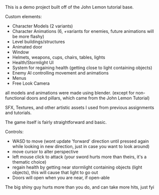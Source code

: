 <p>This is a demo project built off of the John Lemon tutorial base.</p>

<p>Custom elements:</p>
<ul>
	<li>Character Models (2 variants)</li>
	<li>Character Animations (6, +variants for enemies, future animations will be more flashy)</li>
	<li>Level buildings/structures</li>
	<li>Animated door</li>
	<li>Window</li>
	<li>Helmets, weapons, cups, chairs, tables, lights</li>
	<li>Health/Stormlight UI</li>
	<li>System for regaining health (getting close to light containing objects)</li>
	<li>Enemy AI controlling movement and animations</li>
	<li>Menus</li>
	<li>Free Look Camera</li>
</ul>

<p>all models and animations were made using blender. (except for non-functional doors and pillars, which came from the John Lemon Tutorial)</p>
<p>SFX, Textures, and other artistic assets I used from previous assignments and tutorials.</p>
<p>The game itself is fairly straightforward and basic.</p>

<p>Controls:</p>
<ul>
	<li>WASD to move (wont update 'forward' direction until pressed again while looking in new direction, just in case you want to look around)</li>
	<li>move cursor to alter perspective</li>
	<li>left mouse click to attack (your sword hurts more than theirs, it's a thematic choice)</li>
	<li>regain health by getting near stormlight containing objects (light objects), this will cause that light to go out</li>
	<li>Doors will open when you are near, if open-able</li>
</ul>

<p>The big shiny guy hurts more than you do, and can take more hits, just fyi</p>
